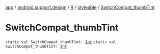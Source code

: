 [app](../../../index.md) / [android.support.design](../../index.md) / [R](../index.md) / [styleable](index.md) / [SwitchCompat_thumbTint](./-switch-compat_thumb-tint.md)

# SwitchCompat_thumbTint

`static val SwitchCompat_thumbTint: `[`Int`](https://kotlinlang.org/api/latest/jvm/stdlib/kotlin/-int/index.html)
`static val SwitchCompat_thumbTint: `[`Int`](https://kotlinlang.org/api/latest/jvm/stdlib/kotlin/-int/index.html)